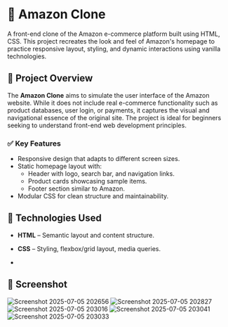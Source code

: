 # 🛒 Amazon Clone

A front-end clone of the Amazon e-commerce platform built using HTML, CSS. This project recreates the look and feel of Amazon's homepage to practice responsive layout, styling, and dynamic interactions using vanilla technologies.

## 🚀 Project Overview

The **Amazon Clone** aims to simulate the user interface of the Amazon website. While it does not include real e-commerce functionality such as product databases, user login, or payments, it captures the visual and navigational essence of the original site. The project is ideal for beginners seeking to understand front-end web development principles.

### ✅ Key Features

- Responsive design that adapts to different screen sizes.
- Static homepage layout with:
  - Header with logo, search bar, and navigation links.
  - Product cards showcasing sample items.
  - Footer section similar to Amazon.
- Modular CSS for clean structure and maintainability.

## 📁 Technologies Used

- **HTML** – Semantic layout and content structure.
- **CSS** – Styling, flexbox/grid layout, media queries.

- 
## 📸 Screenshot

![Screenshot 2025-07-05 202656](https://github.com/user-attachments/assets/95914015-b088-47b8-b7bd-a818e9da0131)
![Screenshot 2025-07-05 202827](https://github.com/user-attachments/assets/b840e874-13b8-4f43-845e-0b8b8e66996c)
![Screenshot 2025-07-05 203016](https://github.com/user-attachments/assets/480676ed-e23a-4259-bf8d-c6606fbd3720)
![Screenshot 2025-07-05 203041](https://github.com/user-attachments/assets/39dbaeff-a156-413e-8161-d134e864b45a)
![Screenshot 2025-07-05 203033](https://github.com/user-attachments/assets/2f77cc41-77ae-465c-933c-35baf8acdd9b)



   
